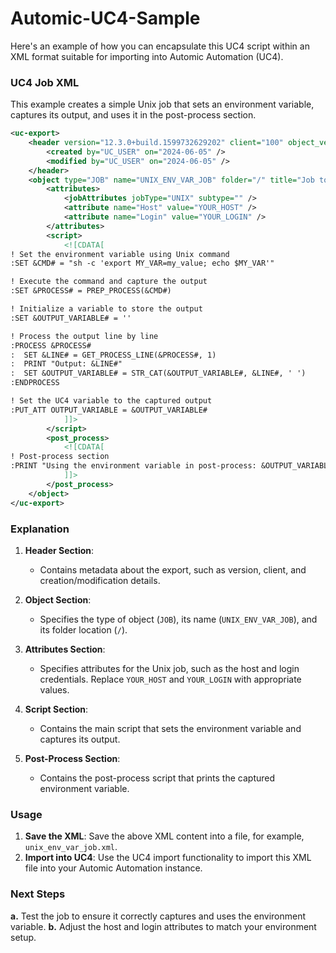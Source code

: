 # Automic-UC4-Sample

Here's an example of how you can encapsulate this UC4 script within an XML format suitable for importing into Automic Automation (UC4).

### UC4 Job XML

This example creates a simple Unix job that sets an environment variable, captures its output, and uses it in the post-process section.

```xml
<uc-export>
    <header version="12.3.0+build.1599732629202" client="100" object_version="0" date_format="MM/DD/YYYY" time_format="HH:MM:SS" default_language="E">
        <created by="UC_USER" on="2024-06-05" />
        <modified by="UC_USER" on="2024-06-05" />
    </header>
    <object type="JOB" name="UNIX_ENV_VAR_JOB" folder="/" title="Job to Capture and Use Environment Variable">
        <attributes>
            <jobAttributes jobType="UNIX" subtype="" />
            <attribute name="Host" value="YOUR_HOST" />
            <attribute name="Login" value="YOUR_LOGIN" />
        </attributes>
        <script>
            <![CDATA[
! Set the environment variable using Unix command
:SET &CMD# = "sh -c 'export MY_VAR=my_value; echo $MY_VAR'"

! Execute the command and capture the output
:SET &PROCESS# = PREP_PROCESS(&CMD#)

! Initialize a variable to store the output
:SET &OUTPUT_VARIABLE# = ''

! Process the output line by line
:PROCESS &PROCESS#
:  SET &LINE# = GET_PROCESS_LINE(&PROCESS#, 1)
:  PRINT "Output: &LINE#"
:  SET &OUTPUT_VARIABLE# = STR_CAT(&OUTPUT_VARIABLE#, &LINE#, ' ')
:ENDPROCESS

! Set the UC4 variable to the captured output
:PUT_ATT OUTPUT_VARIABLE = &OUTPUT_VARIABLE#
            ]]>
        </script>
        <post_process>
            <![CDATA[
! Post-process section
:PRINT "Using the environment variable in post-process: &OUTPUT_VARIABLE#"
            ]]>
        </post_process>
    </object>
</uc-export>
```

### Explanation

1. **Header Section**:
   - Contains metadata about the export, such as version, client, and creation/modification details.

2. **Object Section**:
   - Specifies the type of object (`JOB`), its name (`UNIX_ENV_VAR_JOB`), and its folder location (`/`).

3. **Attributes Section**:
   - Specifies attributes for the Unix job, such as the host and login credentials. Replace `YOUR_HOST` and `YOUR_LOGIN` with appropriate values.

4. **Script Section**:
   - Contains the main script that sets the environment variable and captures its output.

5. **Post-Process Section**:
   - Contains the post-process script that prints the captured environment variable.

### Usage

1. **Save the XML**: Save the above XML content into a file, for example, `unix_env_var_job.xml`.
2. **Import into UC4**: Use the UC4 import functionality to import this XML file into your Automic Automation instance.

### Next Steps

**a.** Test the job to ensure it correctly captures and uses the environment variable.
**b.** Adjust the host and login attributes to match your environment setup.
